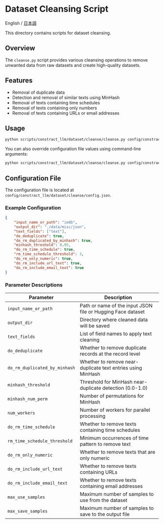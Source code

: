 # Dataset Cleansing Script

English / [日本語](README_JA.md)

This directory contains scripts for dataset cleansing.

## Overview

The `cleanse.py` script provides various cleansing operations to remove unwanted data from raw datasets and create high-quality datasets.

## Features

- Removal of duplicate data
- Detection and removal of similar texts using MinHash
- Removal of texts containing time schedules
- Removal of texts containing only numbers
- Removal of texts containing URLs or email addresses

## Usage

```bash
python scripts/constract_llm/dataset/cleanse/cleanse.py config/constract_llm/dataset/cleanse/config.json
```

You can also override configuration file values using command-line arguments:

```bash
python scripts/constract_llm/dataset/cleanse/cleanse.py config/constract_llm/dataset/cleanse/config.json --do_deduplicate=False
```

## Configuration File

The configuration file is located at `config/constract_llm/dataset/cleanse/config.json`.

### Example Configuration

```json
{
    "input_name_or_path": "imdb",
    "output_dir": "./data/misc/json",
    "text_fields": ["text"],
    "do_deduplicate": true,
    "do_rm_duplicated_by_minhash": true,
    "minhash_threshold": 0.95,
    "do_rm_time_schedule": true,
    "rm_time_schedule_threshold": 3,
    "do_rm_only_numeric": true,
    "do_rm_include_url_text": true,
    "do_rm_include_email_text": true
}
```

### Parameter Descriptions

| Parameter | Description |
|------------|------|
| `input_name_or_path` | Path or name of the input JSON file or Hugging Face dataset |
| `output_dir` | Directory where cleaned data will be saved |
| `text_fields` | List of field names to apply text cleaning |
| `do_deduplicate` | Whether to remove duplicate records at the record level |
| `do_rm_duplicated_by_minhash` | Whether to remove near-duplicate text entries using MinHash |
| `minhash_threshold` | Threshold for MinHash near-duplicate detection (0.0-1.0) |
| `minhash_num_perm` | Number of permutations for MinHash |
| `num_workers` | Number of workers for parallel processing |
| `do_rm_time_schedule` | Whether to remove texts containing time schedules |
| `rm_time_schedule_threshold` | Minimum occurrences of time pattern to remove text |
| `do_rm_only_numeric` | Whether to remove texts that are only numeric |
| `do_rm_include_url_text` | Whether to remove texts containing URLs |
| `do_rm_include_email_text` | Whether to remove texts containing email addresses |
| `max_use_samples` | Maximum number of samples to use from the dataset |
| `max_save_samples` | Maximum number of samples to save to the output file |
